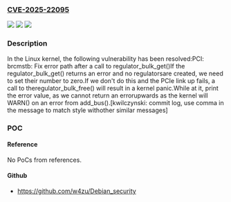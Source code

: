 ### [CVE-2025-22095](https://cve.mitre.org/cgi-bin/cvename.cgi?name=CVE-2025-22095)
![](https://img.shields.io/static/v1?label=Product&message=Linux&color=blue)
![](https://img.shields.io/static/v1?label=Version&message=9e6be018b26347c26a93e63fb50a37ee2c9311de%3C%2099a0efba9f903acbdece548862b6b4cbe7d999e1%20&color=brighgreen)
![](https://img.shields.io/static/v1?label=Vulnerability&message=n%2Fa&color=brighgreen)

### Description

In the Linux kernel, the following vulnerability has been resolved:PCI: brcmstb: Fix error path after a call to regulator_bulk_get()If the regulator_bulk_get() returns an error and no regulatorsare created, we need to set their number to zero.If we don't do this and the PCIe link up fails, a call to theregulator_bulk_free() will result in a kernel panic.While at it, print the error value, as we cannot return an errorupwards as the kernel will WARN() on an error from add_bus().[kwilczynski: commit log, use comma in the message to match style withother similar messages]

### POC

#### Reference
No PoCs from references.

#### Github
- https://github.com/w4zu/Debian_security

